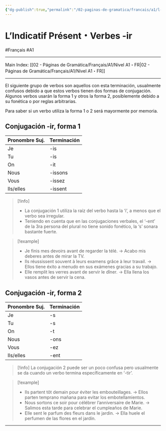 ```yaml
---
{"dg-publish":true,"permalink":"/02-paginas-de-gramatica/francais/a1/l-indicatif-present-verbes-ir/"}
---
```


# L’Indicatif Présent・Verbes -ir
#Français #A1
___
Main Index: [[02 - Páginas de Gramática/Français/A1/Nivel A1・FR\|02 - Páginas de Gramática/Français/A1/Nivel A1・FR]]
___
El siguiente grupo de verbos son aquellos con esta terminación, usualmente confusos debido a que estos verbos tienen dos formas de conjugación. Algunos verbos usarán la forma 1 y otros la forma 2, posiblemente debido a su fonética o por reglas arbitrarias.

Para saber si un verbo utiliza la forma 1 o 2 será mayormente por memoria.
## Conjugación -ir, forma 1

| Pronombre Suj. | Terminación |
| -------------- | ----------- |
| Je             | -is         |
| Tu             | -is         |
| On             | -it         |
| Nous           | -issons     |
| Vous           | -issez      |
| Ils/elles      | -issent     |

> [!info] 
> - La conjugación 1 utiliza la raíz del verbo hasta la ‘i’, a menos que el verbo sea irregular.
> - Teniendo en cuenta que en las conjugaciones verbales, el ‘-ent’ de la 3ra persona del plural no tiene sonido fonético, la ‘s’ sonara bastante fuerte.

> [!example] 
> - Je finis mes devoirs avant de regarder la télé. → Acabo mis deberes antes de mirar la TV.
> - Ils réussissent souvent à leurs examens grâce à leur travail. → Ellos tiene éxito a menudo en sus exámenes gracias a su trabajo.
> - Elle remplit les verres avant de servir le dîner. → Ella llena los vasos antes de servir la cena.

## Conjugación -ir, forma 2

| Pronombre Suj. | Terminación |
| -------------- | ----------- |
| Je             | -s          |
| Tu             | -s          |
| On             | -t          |
| Nous           | -ons        |
| Vous           | -ez         |
| Ils/elles      | -ent        |

> [!info] 
> La conjugación 2 puede ser un poco confusa pero usualmente se da cuando un verbo termina específicamente en ‘-tir’.

> [!example] 
> - Ils partent tôt demain pour éviter les embouteillages. → Ellos parten temprano mañana para evitar los embotellamientos.
> - Nous sortons ce soir pour célébrer l’anniversaire de Marie. → Salimos esta tarde para celebrar el cumpleaños de Marie.
> - Elle sent le parfum des fleurs dans le jardin. → Ella huele el perfumen de las flores en el jardín.

___
